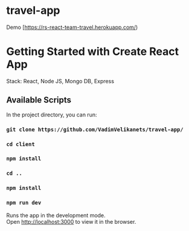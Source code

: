 # travel-app
Demo [https://rs-react-team-travel.herokuapp.com/) 
# Getting Started with Create React App

Stack: React, Node JS, Mongo DB, Express

## Available Scripts

In the project directory, you can run:

### `git clone https://github.com/VadimVelikanets/travel-app/`
### `cd client`
### `npm install`
### `cd ..`
### `npm install`
### `npm run dev`
Runs the app in the development mode.\
Open [http://localhost:3000](http://localhost:3000) to view it in the browser.

